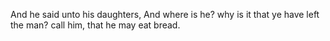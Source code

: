 And he said unto his daughters, And where is he? why is it that ye have left the man? call him, that he may eat bread.
